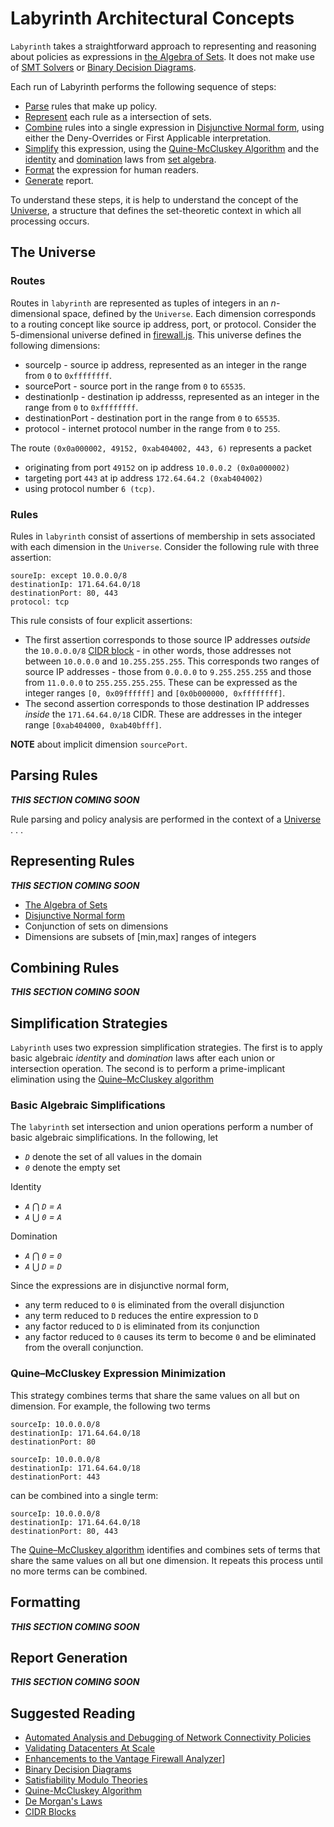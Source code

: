 # Labyrinth Architectural Concepts

`Labyrinth` takes a straightforward approach to representing and reasoning about policies as expressions in [the Algebra of Sets](https://en.wikipedia.org/wiki/Algebra_of_sets). It does not make use of 
[SMT Solvers](https://en.wikipedia.org/wiki/Satisfiability_modulo_theories) or 
[Binary Decision Diagrams](https://en.wikipedia.org/wiki/Binary_decision_diagram).

Each run of Labyrinth performs the following sequence of steps:
* [Parse](#parsing-rules) rules that make up policy.
* [Represent](#representing-rules) each rule as a intersection of sets.
* [Combine](#combining-rules) rules into a single expression in [Disjunctive Normal form](https://en.wikipedia.org/wiki/Disjunctive_normal_form), using either the Deny-Overrides or First Applicable interpretation.
* [Simplify](#simplification-strategies) this expression, using the [Quine-McCluskey Algorithm](https://en.wikipedia.org/wiki/Quine%E2%80%93McCluskey_algorithm) and the 
[identity](https://en.wikipedia.org/wiki/Algebra_of_sets#The_fundamental_properties_of_set_algebra) and
[domination](https://en.wikipedia.org/wiki/Algebra_of_sets#Some_additional_laws_for_unions_and_intersections) laws from 
[set algebra](https://en.wikipedia.org/wiki/Algebra_of_sets).
* [Format](#formatting) the expression for human readers.
* [Generate](#report-generation) report.

To understand these steps, it is help to understand the concept of the
[Universe](#the-universe), a structure that defines the set-theoretic context in which all processing occurs.

## The Universe

### Routes
Routes in `labyrinth` are represented as tuples of integers in an _n_-dimensional space, defined by the `Universe`. Each dimension corresponds to a routing concept like source ip address, port, or protocol.
Consider the 5-dimensional universe defined in [firewall.js](../src/specs/firewall.ts).
This universe defines the following dimensions:
* sourceIp - source ip address, represented as an integer in the range from `0` to `0xffffffff`.
* sourcePort - source port in the range from `0` to `65535`.
* destinationIp - destination ip addresss, represented as an integer in the range from `0` to `0xffffffff`.
* destinationPort - destination port in the range from `0` to `65535`.
* protocol - internet protocol number in the range from `0` to `255`.

The route `(0x0a000002, 49152, 0xab404002, 443, 6)` represents a packet
* originating from port `49152` on ip address `10.0.0.2 (0x0a000002)`
* targeting port `443` at ip address `172.64.64.2 (0xab404002)`
* using protocol number `6 (tcp)`.

### Rules 
Rules in `labyrinth` consist of assertions of membership in sets associated with each dimension in the `Universe`.
Consider the following rule with three assertion:
~~~
soureIp: except 10.0.0.0/8
destinationIp: 171.64.64.0/18
destinationPort: 80, 443
protocol: tcp
~~~

This rule consists of four explicit assertions:
* The first assertion corresponds to those source IP addresses _outside_ the `10.0.0.0/8` [CIDR block]((https://en.wikipedia.org/wiki/Classless_Inter-Domain_Routing)) -
in other words, those addresses not between `10.0.0.0` and `10.255.255.255`. This corresponds two ranges of source IP addresses - those from `0.0.0.0` to `9.255.255.255` and those from `11.0.0.0` to `255.255.255.255`. These can be expressed as the integer ranges
`[0, 0x09ffffff]` and `[0x0b000000, 0xffffffff]`.
* The second assertion corresponds to those destination IP addresses _inside_ the `171.64.64.0/18` CIDR. These are addresses in the integer range
`[0xab404000, 0xab40bfff]`.

**NOTE** about implicit dimension `sourcePort`.

## Parsing Rules

_**THIS SECTION COMING SOON**_

Rule parsing and policy analysis are performed in the context of a [Universe](./defining_universes.md) . . .

## Representing Rules

_**THIS SECTION COMING SOON**_

* [The Algebra of Sets](https://en.wikipedia.org/wiki/Algebra_of_sets)
* [Disjunctive Normal form](https://en.wikipedia.org/wiki/Disjunctive_normal_form)
* Conjunction of sets on dimensions
* Dimensions are subsets of [min,max] ranges of integers

## Combining Rules

_**THIS SECTION COMING SOON**_

## Simplification Strategies

`Labyrinth` uses two expression simplification strategies.
The first is to apply basic algebraic _identity_ and _domination_ laws after each union or intersection operation.
The second is to perform a prime-implicant elimination using the
[Quine–McCluskey algorithm](https://en.wikipedia.org/wiki/Quine%E2%80%93McCluskey_algorithm)

### Basic Algebraic Simplifications

The `labyrinth` set intersection and union operations perform a number of basic algebraic simplifications. In the following, let
* _`D`_ denote the set of all values in the domain
* _`0`_ denote the empty set

Identity
* _`A`_ ⋂ _`D` = `A`_
* _`A`_ ⋃ _`0` = `A`_

Domination
* _`A`_ ⋂ _`0` = `0`_
* _`A`_ ⋃ _`D` = `D`_

Since the expressions are in disjunctive normal form, 
* any term reduced to `0` is eliminated from the overall disjunction
* any term reduced to `D` reduces the entire expression to `D`
* any factor reduced to `D` is eliminated from its conjunction
* any factor reduced to `0` causes its term to become `0` and be eliminated from the overall conjunction.

### Quine–McCluskey Expression Minimization

This strategy combines terms that share the same values on all but on dimension.
For example, the following two terms
~~~
sourceIp: 10.0.0.0/8
destinationIp: 171.64.64.0/18
destinationPort: 80

sourceIp: 10.0.0.0/8
destinationIp: 171.64.64.0/18
destinationPort: 443
~~~
can be combined into a single term:
~~~
sourceIp: 10.0.0.0/8
destinationIp: 171.64.64.0/18
destinationPort: 80, 443
~~~

The [Quine–McCluskey algorithm](https://en.wikipedia.org/wiki/Quine%E2%80%93McCluskey_algorithm) identifies and combines sets of terms that share the same values on all but one dimension. It repeats this process until no more terms can be combined.

## Formatting

_**THIS SECTION COMING SOON**_


## Report Generation

_**THIS SECTION COMING SOON**_

## Suggested Reading

* [Automated Analysis and Debugging of Network
Connectivity Policies](https://www.microsoft.com/en-us/research/wp-content/uploads/2016/02/secguru.pdf)
* [Validating Datacenters At Scale](https://dl.acm.org/doi/10.1145/3341302.3342094)
* [Enhancements to the Vantage Firewall Analyzer](https://www.hpl.hp.com/techreports/2007/HPL-2007-154R1.pdf)]
* [Binary Decision Diagrams](https://en.wikipedia.org/wiki/Binary_decision_diagram)
* [Satisfiability Modulo Theories](https://en.wikipedia.org/wiki/Satisfiability_modulo_theories)
* [Quine-McCluskey Algorithm](https://en.wikipedia.org/wiki/Quine%E2%80%93McCluskey_algorithm)
* [De Morgan's Laws](https://en.wikipedia.org/wiki/De_Morgan%27s_laws)
* [CIDR Blocks](https://en.wikipedia.org/wiki/Classless_Inter-Domain_Routing)